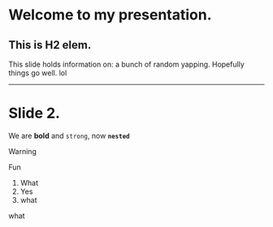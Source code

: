 # Welcome to my presentation.
## This is H2 elem.

This slide holds information on: a bunch of random yapping.
Hopefully things go well. lol

---

# Slide 2.
We are **bold** and `strong`, now **`nested`**
> [!WARNING]
> Fun 
1. What
2. Yes
5. what

what
